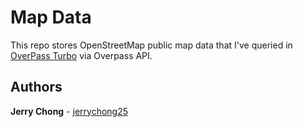 # Map Data

This repo stores OpenStreetMap public map data that I've queried in [OverPass Turbo](https://overpass-turbo.eu/) via Overpass API.

## Authors

**Jerry Chong** - [jerrychong25](https://github.com/jerrychong25)